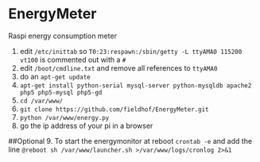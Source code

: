 # EnergyMeter
Raspi energy consumption meter

1. edit `/etc/inittab` so `T0:23:respawn:/sbin/getty -L ttyAMA0 115200 vt100` is commented out with a `#`
2. edit `/boot/cmdline.txt` and remove all references to `ttyAMA0`
3. do an `apt-get update`
4. `apt-get install python-serial mysql-server python-mysqldb apache2 php5 php5-mysql php5-gd`
5. `cd /var/www/`
6. `git clone https://github.com/fieldhof/EnergyMeter.git`
7. `python /var/www/energy.py`
8. go the ip address of your pi in a browser

##Optional
9. To start the energymonitor at reboot `crontab -e` and add the line `@reboot sh /var/www/launcher.sh >/var/www/logs/cronlog 2>&1` 
